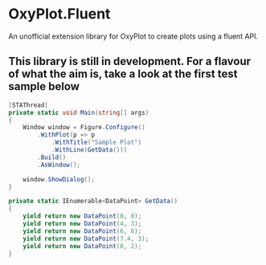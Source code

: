 # OxyPlot.Fluent
An unofficial extension library for OxyPlot to create plots using a fluent API.

## This library is still in development. For a flavour of what the aim is, take a look at the first test sample below
```c#
[STAThread]
private static void Main(string[] args)
{
    Window window = Figure.Configure()
        .WithPlot(p => p
            .WithTitle("Sample Plot")
            .WithLine(GetData()))
        .Build()
        .AsWindow();

    window.ShowDialog();
}

private static IEnumerable<DataPoint> GetData()
{
    yield return new DataPoint(0, 0);
    yield return new DataPoint(4, 3);
    yield return new DataPoint(6, 6);
    yield return new DataPoint(7.4, 3);
    yield return new DataPoint(8, 2);
}
```
